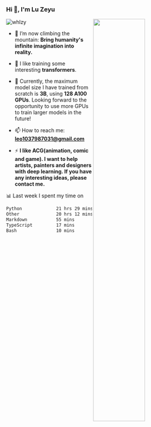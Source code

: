 ### Hi 👋, I'm Lu Zeyu

<img src="https://komarev.com/ghpvc/?username=whlzy&label=Profile%20views&color=0e75b6&style=flat" alt="whlzy" />
<img align="right" width="53%" src="https://github-readme-stats.vercel.app/api?username=whlzy&show_icons=true">

- 🔭 I’m now climbing the mountain: **Bring humanity's infinite imagination into reality.**

- 🌄 I like training some interesting **transformers**.

- 🌠 Currently, the maximum model size I have trained from scratch is **3B**, using **128 A100 GPUs**. Looking forward to the opportunity to use more GPUs to train larger models in the future!

- 📫 How to reach me: **leo1037987031@gmail.com**

- ⚡ **I like ACG(animation, comic and game). I want to help artists, painters and designers with deep learning. If you have any interesting ideas, please contact me.**

📊 Last week I spent my time on

<!--START_SECTION:waka-->

```txt
Python             21 hrs 29 mins  ████████████▒░░░░░░░░░░░░   49.51 %
Other              20 hrs 12 mins  ███████████▓░░░░░░░░░░░░░   46.54 %
Markdown           55 mins         ▓░░░░░░░░░░░░░░░░░░░░░░░░   02.11 %
TypeScript         17 mins         ▒░░░░░░░░░░░░░░░░░░░░░░░░   00.67 %
Bash               10 mins         ░░░░░░░░░░░░░░░░░░░░░░░░░   00.40 %
```

<!--END_SECTION:waka-->

